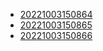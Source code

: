 - [20221003150864](/zet/20221003150864/README.md)
- [20221003150865](/zet/20221003150865/README.md)
- [20221003150866](/zet/20221003150866/README.md)
